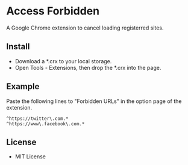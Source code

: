 Access Forbidden
================

A Google Chrome extension to cancel loading registerred sites.

Install
-------

- Download a *.crx to your local storage.
- Open Tools - Extensions, then drop the *.crx into the page.

Example
-------

Paste the following lines to "Forbidden URLs" in the option page of the extension.

    ^https://twitter\.com.*
    ^https://www\.facebook\.com.*

License
-------
- MIT License
